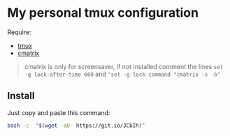 # My personal tmux configuration

Require:
- [tmux](https://github.com/tmux/tmux/wiki)
- [cmatrix](https://github.com/abishekvashok/cmatrix)

> cmatrix is only for screensaver, if not installed comment the lines ```set -g lock-after-time 600``` and ```"set -g lock-command "cmatrix -s -b"```

## Install

Just copy and paste this command:

```sh
bash -c  "$(wget -qO- https://git.io/JCbIh)"
```

